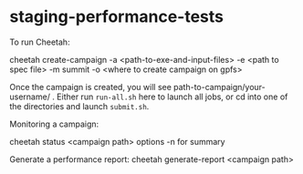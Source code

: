 # staging-performance-tests

To run Cheetah:

cheetah create-campaign -a \<path-to-exe-and-input-files\> -e \<path to spec file\> -m summit -o \<where to create campaign on gpfs\>
 
Once the campaign is created, you will see path-to-campaign/your-username/ . Either run `run-all.sh` here to launch all jobs, or cd into one of the directories and launch `submit.sh`.


Monitoring a campaign:

cheetah status \<campaign path\> options
-n for summary
 
Generate a performance report:
cheetah generate-report \<campaign path\>
